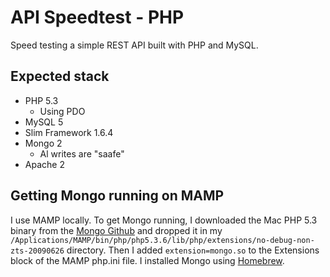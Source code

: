 # API Speedtest - PHP 

Speed testing a simple REST API built with PHP and MySQL.

## Expected stack

- PHP 5.3
	- Using PDO
- MySQL 5
- Slim Framework 1.6.4
- Mongo 2
	- Al writes are "saafe"
- Apache 2

## Getting Mongo running on MAMP

I use MAMP locally.  To get Mongo running, I downloaded the Mac PHP 5.3 binary from the [Mongo Github](https://github.com/mongodb/mongo-php-driver/downloads) and dropped it in my `/Applications/MAMP/bin/php/php5.3.6/lib/php/extensions/no-debug-non-zts-20090626` directory.  Then I added `extension=mongo.so` to the Extensions block of the MAMP php.ini file. I installed Mongo using [Homebrew](http://mxcl.github.com/homebrew/).